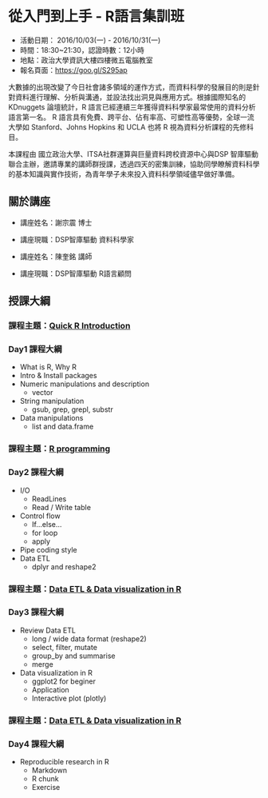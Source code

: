 # 從入門到上手 - R語言集訓班

- 活動日期： 2016/10/03(一) - 2016/10/31(一)
- 時間：18:30~21:30，認證時數：12小時　 
- 地點：政治大學資訊大樓四樓微五電腦教室
- 報名頁面：https://goo.gl/S295ap 

大數據的出現改變了今日社會諸多領域的運作方式，而資料科學的發展目的則是針對資料進行理解、分析與溝通，並設法找出洞見與應用方式。根據國際知名的 KDnuggets 論壇統計，R 語言已經連續三年獲得資料科學家最常使用的資料分析語言第一名。 R 語言具有免費、跨平台、佔有率高、可塑性高等優勢，全球一流大學如 Stanford、Johns Hopkins 和 UCLA 也將 R 視為資料分析課程的先修科目。

本課程由 國立政治大學、ITSA社群運算與巨量資料跨校資源中心與DSP 智庫驅動聯合主辦，邀請專業的講師群授課，透過四天的密集訓練，協助同學瞭解資料科學的基本知識與實作技術，為青年學子未來投入資料科學領域儘早做好準備。

## 關於講座
- 講座姓名：謝宗震 博士
- 講座現職：DSP智庫驅動 資料科學家

- 講座姓名：陳奎銘 講師
- 講座現職：DSP智庫驅動 R語言顧問

## 授課大綱
### 課程主題：[Quick R Introduction](https://dspim.github.io/NCCU-R-Workshop/RBasic.html)
### Day1 課程大綱
- What is R, Why R
- Intro & Install packages
- Numeric manipulations and description
  - vector
- String manipulation
  - gsub, grep, grepl, substr
- Data manipulations 
  - list and data.frame

### 課程主題：[R programming](https://dspim.github.io/NCCU-R-Workshop/RProgramming.html)
### Day2 課程大綱
- I/O
  - ReadLines
  - Read / Write table
- Control flow
  - If...else…
  - for loop
  - apply
- Pipe coding style
- Data ETL 
  - dplyr and reshape2
  
### 課程主題：[Data ETL & Data visualization in R](https://dspim.github.io/NCCU-R-Workshop/eda/dsp_ggplot2.html)
### Day3 課程大綱
- Review Data ETL
  - long / wide data format (reshape2)
  - select, filter, mutate
  - group_by and summarise
  - merge 
- Data visualization in R
  - ggplot2 for beginer
  - Application
  - Interactive plot (plotly)


### 課程主題：[Data ETL & Data visualization in R](https://dspim.github.io/NCCU-R-Workshop/Rmarkdown.html)
### Day4 課程大綱
- Reproducible research in R
  - Markdown
  - R chunk
  - Exercise

